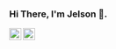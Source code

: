 ### Hi There, I'm Jelson 👋.

<a target="_blank" href="https://www.linkedin.com/in/jelsonalves/">
  <img align="left" alt="LinkdeIN" width="22px" src="https://img.icons8.com/fluent/48/000000/linkedin.png"/>
  
  <a target="_blank" href="https://api.whatsapp.com/send?phone=11951375018">
  <img align="left" alt="Whatsapp" width="22px" src="https://img.icons8.com/officel/30/000000/whatsapp.png"/>
</a>
